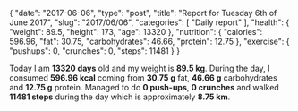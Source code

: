 {
    "date": "2017-06-06",
    "type": "post",
    "title": "Report for Tuesday 6th of June 2017",
    "slug": "2017\/06\/06",
    "categories": [
        "Daily report"
    ],
    "health": {
        "weight": 89.5,
        "height": 173,
        "age": 13320
    },
    "nutrition": {
        "calories": 596.96,
        "fat": 30.75,
        "carbohydrates": 46.66,
        "protein": 12.75
    },
    "exercise": {
        "pushups": 0,
        "crunches": 0,
        "steps": 11481
    }
}

Today I am <strong>13320 days</strong> old and my weight is <strong>89.5 kg</strong>. During the day, I consumed <strong>596.96 kcal</strong> coming from <strong>30.75 g</strong> fat, <strong>46.66 g</strong> carbohydrates and <strong>12.75 g</strong> protein. Managed to do <strong>0 push-ups</strong>, <strong>0 crunches</strong> and walked <strong>11481 steps</strong> during the day which is approximately <strong>8.75 km</strong>.